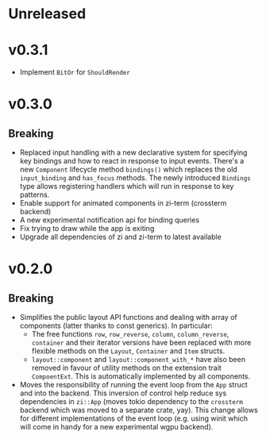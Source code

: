 # Unreleased

# v0.3.1
 - Implement `BitOr` for `ShouldRender`

# v0.3.0
## Breaking

 - Replaced input handling with a new declarative system for specifying key
   bindings and how to react in response to input events. There's a new
   `Component` lifecycle method `bindings()` which replaces the old `input_binding`
   and `has_focus` methods. The newly introduced `Bindings` type allows
   registering handlers which will run in response to key patterns.
 - Enable support for animated components in zi-term (crossterm backend)
 - A new experimental notification api for binding queries
 - Fix trying to draw while the app is exiting
 - Upgrade all dependencies of zi and zi-term to latest available


# v0.2.0
## Breaking

 - Simplifies the public layout API functions and dealing with array of
   components (latter thanks to const generics). In particular:
   - The free functions `row`, `row_reverse`, `column`, `column_reverse`,
     `container` and their iterator versions have been replaced with more
     flexible methods on the `Layout`, `Container` and `Item` structs.
   - `layout::component` and `layout::component_with_*` have also been removed
     in favour of utility methods on the extension trait `CompoentExt`. This is
     automatically implemented by all components.
 - Moves the responsibility of running the event loop from the `App` struct and
   into the backend. This inversion of control help reduce sys dependencies in
   `zi::App` (moves tokio dependency to the `crossterm` backend which was moved to
   a separate crate, yay). This change allows for different implementations of
   the event loop (e.g. using winit which will come in handy for a new
   experimental wgpu backend).
